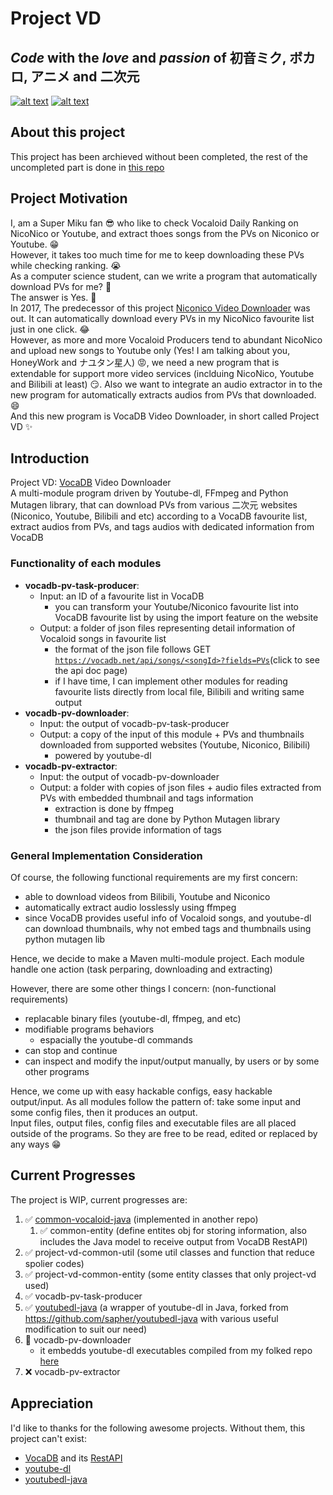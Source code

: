 # Project VD

## *Code* with the _love_ and _passion_ of **初音ミク**, **ボカロ**, **アニメ** and **二次元**

[![alt text](https://upload.wikimedia.org/wikipedia/de/c/ce/NicoNicoDouga-Logo-Vector.svg)](https://www.nicovideo.jp/  "ニコニコ動画")
[![alt text](https://i.loli.net/2020/08/13/LcM7GFqzHb2WuoS.png)](https://ec.crypton.co.jp/pages/prod/vocaloid/mikuv4x "初音ミクv4x")

## About this project

This project has been archieved without been completed, the rest of the uncompleted part is done in [this repo](https://github.com/CXwudi/vocadb-video-downloader-new)

## Project Motivation

I, am a Super Miku fan 😎 who like to check Vocaloid Daily Ranking on NicoNico or Youtube, and extract thoes songs from the PVs on Niconico or Youtube. 😁  
However, it takes too much time for me to keep downloading these PVs while checking ranking. 😭  
As a computer science student, can we write a program that automatically download PVs for me? 🤔  
The answer is Yes. 🤩  
In 2017, The predecessor of this project [Niconico Video Downloader](https://github.com/CXwudi/Niconico-Video-Downloader) was out. It can automatically download every PVs in my NicoNico favourite list just in one click. 😂  
However, as more and more Vocaloid Producers tend to abundant NicoNico and upload new songs to Youtube only (Yes! I am talking about you, HoneyWork and ナユタン星人) 😡, we need a new program that is extendable for support more video services (inclduing NicoNico, Youtube and Bilibili at least) 😏. Also we want to integrate an audio extractor in to the new program for automatically extracts audios from PVs that downloaded. 😄  
And this new program is VocaDB Video Downloader, in short called Project VD ✨

## Introduction

Project VD: [VocaDB](https://vocadb.net/) Video Downloader  
A multi-module program driven by Youtube-dl, FFmpeg and Python Mutagen library,
that can download PVs from various 二次元 websites (Niconico, Youtube, Bilibili and etc) according to a VocaDB favourite list, extract audios from PVs, and tags audios with dedicated information from VocaDB  

### Functionality of each modules

* **vocadb-pv-task-producer**:
  * Input: an ID of a favourite list in VocaDB
    * you can transform your Youtube/Niconico favourite list into VocaDB favourite list by using the import feature on the website
  * Output: a folder of json files representing detail information of Vocaloid songs in favourite list
    * the format of the json file follows GET [`https://vocadb.net/api/songs/<songId>?fields=PVs`](https://vocadb.net/swagger/ui/index#!/SongApi/SongApi_GetById "VocaDB Api Doc Page")(click to see the api doc page)  
    * if I have time, I can implement other modules for reading favourite lists directly from local file, Bilibili and writing same output
* **vocadb-pv-downloader**:
  * Input: the output of vocadb-pv-task-producer
  * Output: a copy of the input of this module + PVs and thumbnails downloaded from supported websites (Youtube, Niconico, Bilibili)
    * powered by youtube-dl
* **vocadb-pv-extractor**:
  * Input: the output of vocadb-pv-downloader
  * Output: a folder with copies of json files + audio files extracted from PVs with embedded thumbnail and tags information
    * extraction is done by ffmpeg
    * thumbnail and tag are done by Python Mutagen library
    * the json files provide information of tags

### General Implementation Consideration

Of course, the following functional requirements are my first concern:

* able to download videos from Bilibili, Youtube and Niconico
* automatically extract audio losslessly using ffmpeg
* since VocaDB provides useful info of Vocaloid songs, and youtube-dl can download thumbnails, why not embed tags and thumbnails using python mutagen lib

Hence, we decide to make a Maven multi-module project. Each module handle one action (task perparing, downloading and extracting)

However, there are some other things I concern: (non-functional requirements)

* replacable binary files (youtube-dl, ffmpeg, and etc)
* modifiable programs behaviors
  * espacially the youtube-dl commands
* can stop and continue
* can inspect and modify the input/output manually, by users or by some other programs

Hence, we come up with easy hackable configs, easy hackable output/input. As all modules follow the pattern of: take some input and some config files, then it produces an output.  
Input files, output files, config files and executable files are all placed outside of the programs. So they are free to be read, edited or replaced by any ways 😁

## Current Progresses

The project is WIP, current progresses are:

1. ✅ [common-vocaloid-java](https://github.com/CXwudi/common-vocaloid-java) (implemented in another repo)
   1. ✅ common-entity (define entites obj for storing information, also includes the Java model to receive output from VocaDB RestAPI)
2. ✅ project-vd-common-util (some util classes and function that reduce spolier codes)
3. ✅ project-vd-common-entity (some entity classes that only project-vd used)
4. ✅ vocadb-pv-task-producer
5. ✅ [youtubedl-java](https://github.com/CXwudi/youtubedl-java) (a wrapper of youtube-dl in Java, forked from <https://github.com/sapher/youtubedl-java> with various useful modification to suit our need)
6. 🔄 vocadb-pv-downloader
   * it embedds youtube-dl executables compiled from my folked repo [here](https://github.com/CXwudi/youtube-dl-niconico-enhanced)  
7. ❌ vocadb-pv-extractor

## Appreciation

I'd like to thanks for the following awesome projects.
Without them, this project can't exist:

* [VocaDB](https://github.com/VocaDB/vocadb) and its [RestAPI](https://vocadb.net/swagger/ui/index#/)
* [youtube-dl](https://github.com/ytdl-org/youtube-dl)
* [youtubedl-java](https://github.com/sapher/youtubedl-java)
